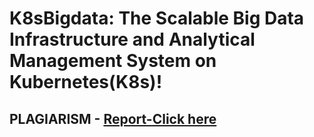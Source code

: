 # K8sBigdata: The Scalable Big Data Infrastructure and Analytical Management System on Kubernetes(K8s)!

## PLAGIARISM - [Report-Click here](https://drive.google.com/file/d/1wIgvKjiiQvvpx8ZTgso-BANPHwCpkLYo/view?usp=sharing)
